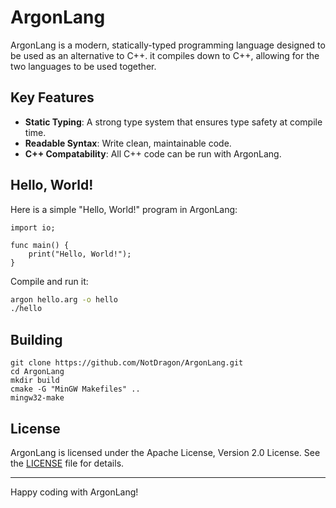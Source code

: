 # ArgonLang

ArgonLang is a modern, statically-typed programming language designed to be used as an alternative to C++. it compiles down to C++, allowing for the two languages to be used together.

## Key Features

- **Static Typing**: A strong type system that ensures type safety at compile time.
- **Readable Syntax**: Write clean, maintainable code.
- **C++ Compatability**: All C++ code can be run with ArgonLang.

## Hello, World!

Here is a simple "Hello, World!" program in ArgonLang:

```argon
import io;

func main() {
    print("Hello, World!");
}
```

Compile and run it:
```bash
argon hello.arg -o hello
./hello
```
## Building

```shell
git clone https://github.com/NotDragon/ArgonLang.git
cd ArgonLang
mkdir build
cmake -G "MinGW Makefiles" ..
mingw32-make
```

## License

ArgonLang is licensed under the Apache License, Version 2.0 License. See the [LICENSE](LICENSE) file for details.

---

Happy coding with ArgonLang!
